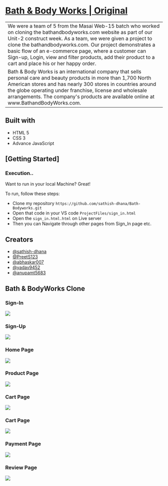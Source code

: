 # [Bath & Body Works | Original](https://www.bathandbodyworks.com/)
<table>
<tr>
<td>
We were a team of 5 from the Masai Web-15 batch who worked on cloning the bathandbodyworks.com website as part of our Unit-2 construct week. As a team, we were given a project to clone the bathandbodyworks.com. Our project demonstrates a basic flow of an e-commerce page, where a customer can Sign-up, Login, view and filter products, add their product to a cart and place his or her happy order.
  </td>
</tr>
<tr>
<td>
Bath & Body Works is an international company that sells personal care and beauty products in more than 1,700 North American stores and has nearly 300 stores in countries around the globe operating under franchise, license and wholesale arrangements. The company's products are available online at www.BathandBodyWorks.com.
  </td>
</tr>
</table>

## Built with 

- HTML 5
- CSS 3
- Advance JavaScript

## [Getting Started]

### Execution..
Want to run in your local Machine? Great!

To run, follow these steps:

- Clone my repository `https://github.com/sathish-dhana/Bath-Bodyworks.git`
- Open that code in your VS code `ProjectFiles/sign_in.html`
- Open the `sign_in.html.html` on Live server
- Then you can Navigate through other pages from Sign_In page etc.

## Creators

- [@sathish-dhana](https://github.com/sathish-dhana)
- [@PreetS123](https://github.com/PreetS123)
- [@abhaskar007](https://github.com/abhaskar007)
- [@yadav9452](https://github.com/yadav9452)
- [@anupamt5683](https://github.com/anupamt5683)

## Bath & BodyWorks Clone

### Sign-In

![](https://github.com/sathish-dhana/Bath-Bodyworks/blob/465f9958423fce37e94c854aaefdfd802963ba94/pictures/shot1.png)

### Sign-Up

![](https://github.com/sathish-dhana/Bath-Bodyworks/blob/465f9958423fce37e94c854aaefdfd802963ba94/pictures/shot-2.png)

### Home Page

![](https://github.com/sathish-dhana/Bath-Bodyworks/blob/465f9958423fce37e94c854aaefdfd802963ba94/pictures/shot3.png)

### Product Page

![](https://github.com/sathish-dhana/Bath-Bodyworks/blob/465f9958423fce37e94c854aaefdfd802963ba94/pictures/shot-4.png)

### Cart Page

![](https://github.com/sathish-dhana/Bath-Bodyworks/blob/8444b2f2e0918dd40f66ecad75e8806cc587fb90/pictures/Cart-Page.png)


### Cart Page

![](https://github.com/sathish-dhana/Bath-Bodyworks/blob/465f9958423fce37e94c854aaefdfd802963ba94/pictures/shot-6.png)

### Payment Page

![](https://github.com/sathish-dhana/Bath-Bodyworks/blob/0c1049848f49e2d33d752d7a80f63e0158532573/pictures/Payment.png)

### Review Page

![](https://github.com/sathish-dhana/Bath-Bodyworks/blob/465f9958423fce37e94c854aaefdfd802963ba94/pictures/shot-7.png)


